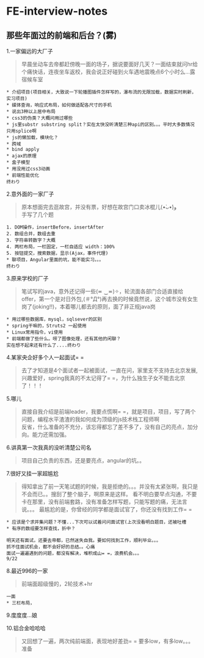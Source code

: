 # FE-interview-notes
那些年面过的前端和后台？(雾)
------
1.一家偏远的大厂子      
> 早晨坐动车去帝都赶傍晚一面的场子，据说要面好几天？一面结束就问hr给个痛快话，连夜坐车返校，我会说正好碰到火车遇地震晚点6个小时么...露宿候车室

```
* 介绍项目(项目相关，大致说一下轮播图插件怎样写的，瀑布流的无限加载，数据实时刷新，实习项目)
* 媒体查询，响应式布局，如何做适配各尺寸的手机
* 说出3种以上居中布局
* css3的伪类？大概问用过哪些
* js里substr substring split？实在太快没听清楚三种api的区别。。。平时大多数情况只用splice啊
* js的懒加载，模块化？
* 跨域
* bind apply
* ajax的原理
* 盒子模型
* 用没用过css3动画
* 前端性能优化  
终わり
````

2.意外面的一家厂子  
> 原本想面完去逛故宫，并没有票，好想在故宫门口卖冰棍儿(•̀ᴗ•́)و   
手写了几个题

```
1. DOM操作，insertBefore，insertAfter
2. 数组合并，数组去重
3. 字符串转数字？大概
4. 两栏布局，一栏固定，一栏自适应 width：100%
5. 按钮提交，搜索数据，显示(Ajax，事件代理)
* 聊项目，Angular里面的坑，能不能实习。。。
终わり
```
3.原来学校的厂子
> 笔试写的java，意外还记得一些(≖ ‿≖)✧，轮流面各部门合适直接给offer，第一个是对日外包,(＃°Д°)再去换的时候竟然说，这个城市没有女生岗了(joking!!)，本着哪儿都去的原则，面了非正规java岗  

```
* 用过哪些数据库，mysql，sqlsever的区别
* spring干嘛的，Struts2 一起使用
* Linux常用指令，vi使用
* 前端都做了些什么。唠了图像处理，还有其他的闲聊？
实在想不起来还有什么了....终わり
```

4.某家央企好多个人一起面试= =    
> 去了才知道是4个面试者一起被面试，一直在问，家里支不支持去北京发展,兴趣爱好，spring我真的不太记得了= =，为什么独生子女不能去北京了！！！

5.哪儿
> 直接自我介绍是前端leader，我要点慌啊= =，就是项目，项目，写了两个问题，编程水平渣渣的我如何成为顶级的js技术栈工程师啊  
反省，什么准备的不充分，该忘得都忘了差不多了，没有自己的亮点，加分向。能力还需加强。

6.讲真第一次我真的没听清楚公司名
> 项目自己负责的东西，还是要亮点，angular的坑。。

7.很好又挂一家超尴尬  
> 得知拿出了前一天笔试题的时候，我是拒绝的。。。并没有太紧张啊，我只是不会而已。。搜刮了整个脑子，啊原来是这样。
看不明白要早点沟通，不要卡在那里，没有前端套路，没有准备怎样写题，只能写题的痛，无法言说。。。
最尴尬的是，你曾经的同学都是面试官了，你还没有找到工作= =

``` 
* 应该是个求并集问题？不懂...下次可以试着问问面试官(上次没看明白题目，还被吐槽
* 有序的数组要怎样查找，折中？
```

```
明天还有面试，还要去帝都，已然迷失自我。要如何找到工作，顺利毕业。。。
抓不住面试机会，都不会好好的总结。。心痛
面试一遍遍遇到的问题，都没有解决，堆积成山= =，浪费机会。。。
9/22
```
8.最近996的一家
> 前端面超级慢的，2轮技术+hr  
```
一面
* 三栏布局，
```
9.度度度...娘

10.铝合金哈哈哈


> 又回想了一遍，两次纯前端面，表现地好差劲= = 要多low，有多low。。。准备
